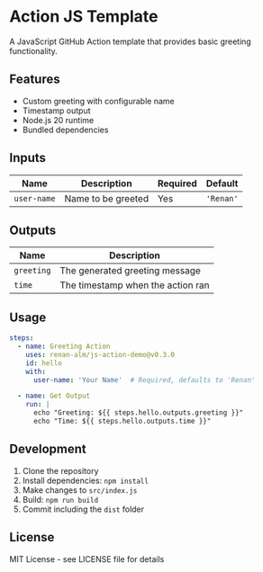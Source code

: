 # Action JS Template

A JavaScript GitHub Action template that provides basic greeting functionality.

## Features

- Custom greeting with configurable name
- Timestamp output
- Node.js 20 runtime
- Bundled dependencies

## Inputs

| Name | Description | Required | Default |
|------|-------------|----------|---------|
| `user-name` | Name to be greeted | Yes | `'Renan'` |

## Outputs

| Name | Description |
|------|-------------|
| `greeting` | The generated greeting message |
| `time` | The timestamp when the action ran |

## Usage

```yaml
steps:
  - name: Greeting Action
    uses: renan-alm/js-action-demo@v0.3.0
    id: hello
    with:
      user-name: 'Your Name'  # Required, defaults to 'Renan'

  - name: Get Output
    run: |
      echo "Greeting: ${{ steps.hello.outputs.greeting }}"
      echo "Time: ${{ steps.hello.outputs.time }}"
```

## Development

1. Clone the repository
2. Install dependencies: `npm install`
3. Make changes to `src/index.js`
4. Build: `npm run build`
5. Commit including the `dist` folder

## License

MIT License - see LICENSE file for details
